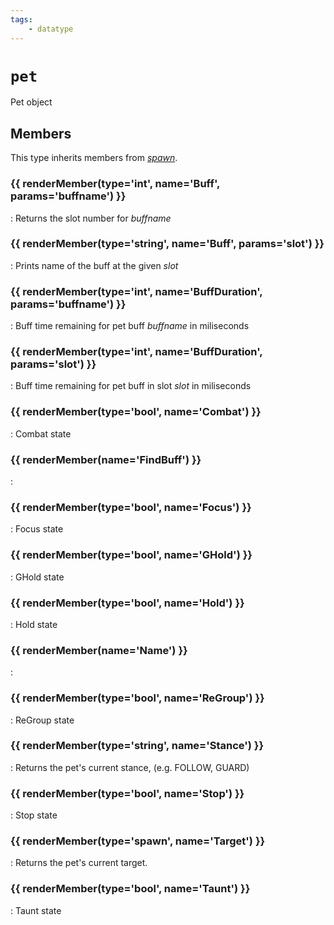 ```yaml
---
tags:
    - datatype
---
```

# `pet`

Pet object

## Members

This type inherits members from [_spawn_](datatype-spawn.md).

### {{ renderMember(type='int', name='Buff', params='buffname') }} 

:   Returns the slot number for _buffname_

### {{ renderMember(type='string', name='Buff', params='slot') }} 

:   Prints name of the buff at the given _slot_

### {{ renderMember(type='int', name='BuffDuration', params='buffname') }} 

:   Buff time remaining for pet buff _buffname_ in miliseconds

### {{ renderMember(type='int', name='BuffDuration', params='slot') }} 

:   Buff time remaining for pet buff in slot _slot_ in miliseconds

### {{ renderMember(type='bool', name='Combat') }} 

:   Combat state

### {{ renderMember(name='FindBuff') }} 

:   

### {{ renderMember(type='bool', name='Focus') }} 

:   Focus state

### {{ renderMember(type='bool', name='GHold') }} 

:   GHold state

### {{ renderMember(type='bool', name='Hold') }} 

:   Hold state

### {{ renderMember(name='Name') }} 

:   

### {{ renderMember(type='bool', name='ReGroup') }} 

:   ReGroup state

### {{ renderMember(type='string', name='Stance') }} 

:   Returns the pet's current stance, (e.g. FOLLOW, GUARD)

### {{ renderMember(type='bool', name='Stop') }} 

:   Stop state

### {{ renderMember(type='spawn', name='Target') }} 

:   Returns the pet's current target.

### {{ renderMember(type='bool', name='Taunt') }} 

:   Taunt state

[int]: datatype-int.md
[string]: datatype-string.md
[achievementobj]: datatype-achievementobj.md
[bool]: datatype-bool.md
[time]: datatype-time.md
[achievement]: datatype-achievement.md
[achievementcat]: datatype-achievementcat.md
[altability]: datatype-altability.md
[spell]: ../data-types/datatype-spell.md
[bandolieritem]: #bandolieritem-datatype
[int64]: datatype-int64.md
[timestamp]: datatype-timestamp.md
[float]: datatype-float.md
[buff]: datatype-buff.md
[spawn]: datatype-spawn.md
[auratype]: datatype-auratype.md
[item]: datatype-item.md
[worldlocation]: datatype-worldlocation.md
[ticks]: datatype-ticks.md
[fellowship]: datatype-fellowship.md
[strinrg]: datatype-string.md
[xtarget]: datatype-xtarget.md
[dzmember]: datatype-dzmember.md
[window]: datatype-window.md
[zone]: datatype-zone.md
[fellowshipmember]: datatype-fellowshipmember.md
[class]: datatype-class.md
[heading]: datatype-heading.md
[ground]: datatype-ground.md
[inifile]: datatype-inifile.md
[inifilesection]: datatype-inifilesection.md
[inifilesectionkey]: datatype-inifilesectionkey.md
[double]: datatype-double.md
[invslot]: datatype-invslot.md
[augtype]: datatype-augtype.md
[itemspell]: datatype-itemspell.md
[evolving]: datatype-evolving.md
[keyringitem]: datatype-keyringitem.md
